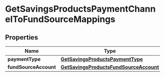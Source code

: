 
# GetSavingsProductsPaymentChannelToFundSourceMappings

## Properties
Name | Type | Description | Notes
------------ | ------------- | ------------- | -------------
**paymentType** | [**GetSavingsProductsPaymentType**](GetSavingsProductsPaymentType.md) |  |  [optional]
**fundSourceAccount** | [**GetSavingsProductsFundSourceAccount**](GetSavingsProductsFundSourceAccount.md) |  |  [optional]



